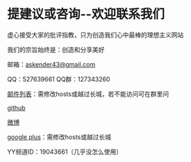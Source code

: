 提建议或咨询--欢迎联系我们
========


虚心接受大家的批评指教，只为创造我们心中最棒的理想主义网站

我们的宗旨始终是：创造和分享美好

邮箱：askender43@gmail.com

QQ：527639661  QQ群：127343260

[邮件列表][1]：需修改hosts或越过长城，若不能访问可在群里问

[github](https://github.com/askender/anwen.in)

[微博][2]

[google plus][3]：需修改hosts或越过长城

YY频道ID：19043661（几乎没怎么使用）


[1]: https://groups.google.com/d/forum/our-anwen        "安问邮件列表"
[2]: http://weibo.com/askender
[3]: https://plus.google.com/110129569739358072859